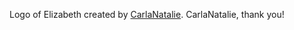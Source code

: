 Logo of Elizabeth created by [CarlaNatalie](http://carlanatalie.deviantart.com/). CarlaNatalie, thank you!
